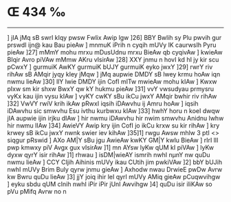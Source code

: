 # Œ 434 ‰
---
] jIA jMq sB swrI kIqy pwsw Fwlix Awip lgw ]26] BBY Bwlih sy Plu
pwvih gur prswdI ijn@ kau Bau pieAw ] mnmuK iPrih n cyqih mUVy lK
caurwsIh Pyru pieAw ]27] mMmY mohu mrxu mDusUdnu mrxu BieAw qb
cyqivAw ] kwieAw BIqir Avro piVAw mMmw AKru vIsirAw ]28] XXY
jnmu n hovI kd hI jy kir scu pCwxY ] gurmuiK AwKY gurmuiK bUJY gurmuiK
eyko jwxY ]29] rwrY riv rihAw sB AMqir jyqy kIey jMqw ] jMq aupwie DMDY
sB lwey krmu hoAw iqn nwmu lieAw ]30] llY lwie DMDY ijin CofI mITw
mwieAw mohu kIAw ] Kwxw pIxw sm kir shxw BwxY qw kY hukmu pieAw
]31] vvY vwsudyau prmysru vyKx kau ijin vysu kIAw ] vyKY cwKY sBu ikCu
jwxY AMqir bwhir riv rihAw ]32] VwVY rwiV krih ikAw pRwxI iqsih
iDAwvhu ij Amru hoAw ] iqsih iDAwvhu sic smwvhu Esu ivthu kurbwxu
kIAw ]33] hwhY horu n koeI dwqw jIA aupwie ijin irjku dIAw ] hir
nwmu iDAwvhu hir nwim smwvhu Anidnu lwhw hir nwmu lIAw ]34] AwieVY
Awip kry ijin CofI jo ikCu krxw su kir rihAw ] kry krwey sB ikCu jwxY
nwnk swier iev kihAw ]35]1]
rwgu Awsw mhlw 3 ptI
<> siqgur pRswid ]
AXo AM|Y sBu jgu AwieAw kwKY GM|Y kwlu BieAw ] rIrI llI pwp kmwxy
piV Avgx gux vIsirAw ]1] mn AYsw lyKw qUM kI piVAw ] lyKw dyxw qyrY
isir rihAw ]1] rhwau ] isDM|wieAY ismrih nwhI nµnY nw quDu nwmu lieAw
] CCY CIjih Aihinis mUVy ikau CUtih jim pwkiVAw ]2] bbY bUJih nwhI
mUVy Brim Buly qyrw jnmu gieAw ] Axhodw nwau DrwieE pwDw Avrw kw
Bwru quDu lieAw ]3] jjY joiq ihir leI qyrI mUVy AMiq gieAw pCuqwvihgw
] eyku sbdu qUM cInih nwhI iPir iPir jUnI Awvihgw ]4] quDu isir
iliKAw so pVu pMifq Avrw no n
####
